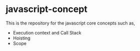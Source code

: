 # javascript-concept
This is the repository for the javascript core concepts such as,

- Execution context and Call Stack
- Hoisting
- Scope
